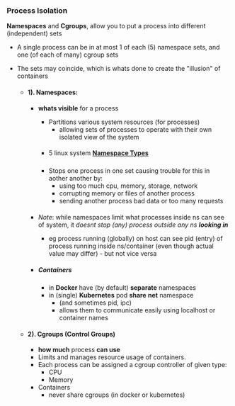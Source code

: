 
### Process Isolation
**Namespaces** and **Cgroups**, allow you to put a process into different (independent) sets
- A single process can be in at most 1 of each (5) namespace sets, and one (of each of many) cgroup sets
- The sets may coincide, which is  whats done to create the "illusion" of containers




    - #### 1). Namespaces:
        -  **whats visible** for a process 
            - Partitions various system resources (for processes)
                - allowing sets of processes to operate with their own isolated view of the system

            ####
            -  5 linux system **[Namespace Types](./namespace_types.md)** 

            #####
            - Stops one process in one set causing trouble for this in aother another by:
                - using too much cpu, memory, storage, network
                - corrupting memory or files of another process
                - sending another process bad data or too many requests




        ####
        - _Note_: while namespaces limit what processes inside ns can see of system, it
        *doesnt stop (any) process outside any ns **looking in*** 
            - eg process running (globally) on host can see pid (entry) of process running inside ns/container (even though actual value may differ) - but not vice versa
        

        - ##### Containers
            - in **Docker** have (by default)  **separate** namespaces 
            -  in (single) **Kubernetes** pod **share** **net** namespace
                - (and sometimes pid, ipc) 
                - allows them to communicate easily using localhost or container names
                  


    - #### 2). Cgroups (Control Groups)
        - **how much** process  **can use**
        - Limits and manages resource usage  of containers.
        - Each process can be assigned a cgroup controller of given type:
            - CPU
            - Memory
        - Containers 
            - never share cgroups (in docker or kubernetes)


